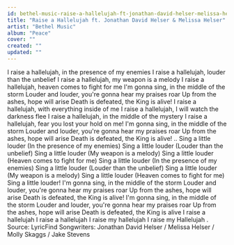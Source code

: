 ```yaml
---
id: bethel-music-raise-a-hallelujah-ft-jonathan-david-helser-melissa-helser
title: "Raise a Hallelujah ft. Jonathan David Helser & Melissa Helser"
artist: "Bethel Music"
album: "Peace"
cover: ""
created: ""
updated: ""
---
```


I raise a hallelujah, in the presence of my enemies
I raise a hallelujah, louder than the unbelief
I raise a hallelujah, my weapon is a melody
I raise a hallelujah, heaven comes to fight for me
I'm gonna sing, in the middle of the storm
Louder and louder, you're gonna hear my praises roar
Up from the ashes, hope will arise
Death is defeated, the King is alive!
I raise a hallelujah, with everything inside of me
I raise a hallelujah, I will watch the darkness flee
I raise a hallelujah, in the middle of the mystery
I raise a hallelujah, fear you lost your hold on me!
I'm gonna sing, in the middle of the storm
Louder and louder, you're gonna hear my praises roar
Up from the ashes, hope will arise
Death is defeated, the King is alive!
..
Sing a little louder (In the presence of my enemies)
Sing a little louder (Louder than the unbelief)
Sing a little louder (My weapon is a melody)
Sing a little louder (Heaven comes to fight for me)
Sing a little louder (In the presence of my enemies)
Sing a little louder (Louder than the unbelief)
Sing a little louder (My weapon is a melody)
Sing a little louder (Heaven comes to fight for me)
Sing a little louder!
I'm gonna sing, in the middle of the storm
Louder and louder, you're gonna hear my praises roar
Up from the ashes, hope will arise
Death is defeated, the King is alive!
I'm gonna sing, in the middle of the storm
Louder and louder, you're gonna hear my praises roar
Up from the ashes, hope will arise
Death is defeated, the King is alive
I raise a hallelujah
I raise a hallelujah
I raise my hallelujah
I raise my Hallelujah
.
Source: LyricFind
Songwriters: Jonathan David Helser / Melissa Helser / Molly Skaggs / Jake Stevens